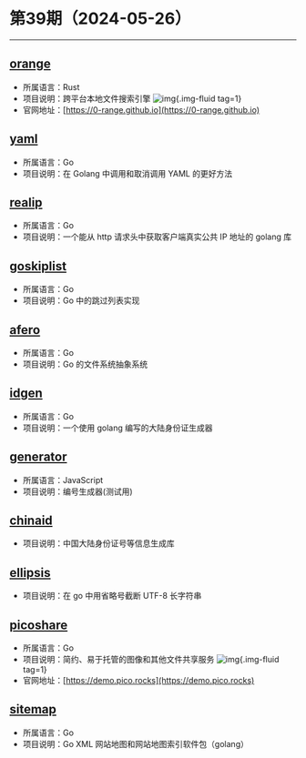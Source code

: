 # 第39期（2024-05-26）

---
## [orange](https://github.com/naaive/orange)
- 所属语言：Rust
- 项目说明：跨平台本地文件搜索引擎
![img](https://mirror.ghproxy.com/https://raw.githubusercontent.com/xiaoxuan6/weekly/main/docs/static/images/2024-05-26/1716707481.png){.img-fluid tag=1}
- 官网地址：[https://0-range.github.io](https://0-range.github.io)

## [yaml](https://github.com/ghodss/yaml)
- 所属语言：Go
- 项目说明：在 Golang 中调用和取消调用 YAML 的更好方法

## [realip](https://github.com/tomasen/realip)
- 所属语言：Go
- 项目说明：一个能从 http 请求头中获取客户端真实公共 IP 地址的 golang 库

## [goskiplist](https://github.com/ryszard/goskiplist)
- 所属语言：Go
- 项目说明：Go 中的跳过列表实现

## [afero](https://github.com/spf13/afero)
- 所属语言：Go
- 项目说明：Go 的文件系统抽象系统

## [idgen](https://github.com/mritd/idgen)
- 所属语言：Go
- 项目说明：一个使用 golang 编写的大陆身份证生成器

## [generator](https://github.com/xbeginagain/generator)
- 所属语言：JavaScript
- 项目说明：编号生成器(测试用)

## [chinaid](https://github.com/mritd/chinaid)
- 项目说明：中国大陆身份证号等信息生成库

## [ellipsis](https://github.com/cdfmlr/ellipsis)
- 项目说明：在 go 中用省略号截断 UTF-8 长字符串

## [picoshare](https://github.com/mtlynch/picoshare)
- 所属语言：Go
- 项目说明：简约、易于托管的图像和其他文件共享服务
![img](https://mirror.ghproxy.com/https://raw.githubusercontent.com/xiaoxuan6/weekly/main/docs/static/images/2024-05-26/1716726109.png){.img-fluid tag=1}
- 官网地址：[https://demo.pico.rocks](https://demo.pico.rocks)

## [sitemap](https://github.com/snabb/sitemap)
- 所属语言：Go
- 项目说明：Go XML 网站地图和网站地图索引软件包（golang）
